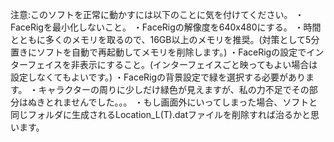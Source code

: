 注意:このソフトを正常に動かすには以下のことに気を付けてください。
・FaceRigを最小化しないこと。
・FaceRigの解像度を640x480にする。
・時間とともに多くのメモリを取るので、16GB以上のメモリを推奨。(対策として5分置きにソフトを自動で再起動してメモリを削除します。)
・FaceRigの設定でインターフェイスを非表示にすること。(インターフェイスごと映ってもよい場合は設定しなくてもよいです。)
・FaceRigの背景設定で緑を選択する必要があります。
・キャラクターの周りに少しだけ緑色が見えますが、私の力不足でその部分はぬきとれませんでした。。。
・もし画面外にいってしまった場合、ソフトと同じフォルダに生成されるLocation_L(T).datファイルを削除すれば治るかと思います。
